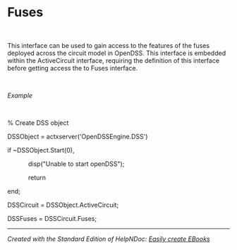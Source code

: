 # Fuses

&nbsp;

This interface can be used to gain access to the features of the fuses deployed across the circuit model in OpenDSS. This interface is embedded within the ActiveCircuit interface, requiring the definition of this interface before getting access the to Fuses interface.

&nbsp;

*Example*

&nbsp;

% Create DSS object

DSSObject = actxserver('OpenDSSEngine.DSS')

if ~DSSObject.Start(0),

&nbsp; &nbsp; &nbsp; &nbsp; &nbsp; &nbsp; disp("Unable to start openDSS");

&nbsp; &nbsp; &nbsp; &nbsp; &nbsp; &nbsp; return

end;

DSSCircuit = DSSObject.ActiveCircuit;

DSSFuses = DSSCircuit.Fuses;

***
_Created with the Standard Edition of HelpNDoc: [Easily create EBooks](<https://www.helpndoc.com/feature-tour>)_
